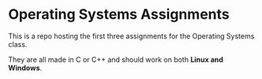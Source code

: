 Operating Systems Assignments
=======

This is a repo hosting the first three assignments for the Operating Systems class.

They are all made in C or C++ and should work on both **Linux and Windows**.
